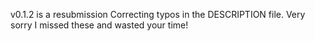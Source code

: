v0.1.2 is a resubmission
Correcting typos in the DESCRIPTION file. Very sorry I missed these and wasted your time!
